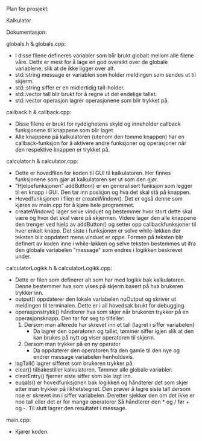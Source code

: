 Plan for prosjekt:

Kalkulator

Dokumentasjon:

globals.h & globals.cpp:
- I disse filene defineres variabler som blir brukt globalt mellom alle filene våre. Dette er mest for å lage en god oversikt over
de globale variablene, slik at de ikke ligger over alt.
- std::string message er variablen som holder meldingen som sendes ut til skjerm.
- std::string siffer er en midlertidig tall-holder.
- std::vector tall blir brukt for å regne ut det endelige tallet.
- std::vector operasjon lagrer operasjonene som blir trykket på.

callback.h & callback.cpp:
- Disse filene er brukt for ryddighetens skyld og inneholder callback funksjonene til knappene som blir laget.
- Alle knappene på kalkulatoren (utenom den tomme knappen) har en callback-funksjon for å aktivere andre funksjoner og operasjoner
når den respektive knappen er trykket på.

calculator.h & calculator.cpp:
- Dette er hovedfilen for koden til GUI til kalkulatoren. Her finnes funksjonene som gjør at kalkulatoren ser ut som den gjør.
- "Hjelpefunksjonen" addButton() er en generalisert funksjon som legger til en knapp i GUI. Den tar inn posisjon og hva det 
skal stå på knappen.
- Hovedfunksjonen i filen er createWindow(). Det er også denne som kjøres av main.cpp for å kjøre hele programmet.
- createWindow() lager selve vinduet og bestemmer hvor stort dette skal være og hvor det skal være på skjermen. Videre lager den
alle knappene den trenger ved hjelp av addButton() og setter opp callbackfunksjoner til hver enkelt knapp. Det siste i funksjonen
er selve while-løkken der teksten blir oppdatert mens vinduet er oppe. Formen på teksten blir definert av koden inne i while-løkken
og selve teksten bestemmes ut ifra den globale variabelen "message" som endres i logikken beskrevet under.

calculatorLogikk.h & calculatorLogikk.cpp:
- Dette er filen som definerer alt som  har med logikk bak kalkulatoren. Denne bestemmer hva som vises på skjerm basert på
hva brukeren trykker inn.
- output() oppdaterer den lokale variabelen nuOutput og skriver ut meldingen til terminalen. Dette er i all hovedsak brukt for
debugging.
- operasjonstrykk() håndterer hva som skjer når brukeren trykker på en operasjonsknapp. Den tar for seg to tilfeller:
    1. Dersom man allerede har skrevet inn et tall (lagret i siffer variabelen)
        - Da lagrer den operatoren og tallet, tømmer siffer igjen slik at den kan brukes på nytt og viser operatoren til skjerm.
    2. Dersom man trykker på en ny operator
        - Da oppdaterer den operatoren fra den gamle til den nye og endrer message variabelen henholdsvis.
- lagTall() lagrer sifferet som brukeren trykker på.
- clear() tilbakestiller kalkulatoren. Tømmer alle globale variabler.
- clearEntry() fjerner siste siffer som ble lagt inn.
- euqals() er hovedfunksjonen bak logikken og håndterer det som skjer etter man trykker på likhetstegnet. Den prøver å lagre siste
tall dersom noe er skrevet inn i siffer variabelen. Deretter sjekker den om det ikke er noe tall eller det er for mange operatorer
Så håndterer den * og / før + og -. Til slutt lagrer den resultatet i message.

main.cpp:
- Kjører koden.
